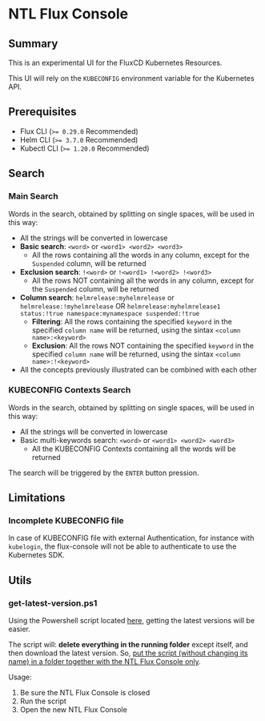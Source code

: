 # NTL Flux Console

## Summary

This is an experimental UI for the FluxCD Kubernetes Resources.

This UI will rely on the `KUBECONFIG` environment variable for the Kubernetes API.

## Prerequisites

- Flux CLI (`>= 0.29.0` Recommended)
- Helm CLI (`>= 3.7.0` Recommended)
- Kubectl CLI (`>= 1.20.0` Recommended)

## Search

### Main Search

Words in the search, obtained by splitting on single spaces, will be used in this way:

- All the strings will be converted in lowercase
- **Basic search**: `<word>` or `<word1> <word2> <word3>`
  - All the rows containing all the words in any column, except for the `Suspended` column, will be returned
- **Exclusion search**: `!<word>` or `!<word1> !<word2> !<word3>`
  - All the rows NOT containing all the words in any column, except for the `Suspended` column, will be returned
- **Column search**: `helmrelease:myhelmrelease` or `helmrelease:!myhelmrelease` OR `helmrelease:myhelmrelease1 status:!true namespace:mynamespace suspended:!true`
  - **Filtering**: All the rows containing the specified `keyword` in the specified `column name` will be returned, using the sintax `<column name>:<keyword>`
  - **Exclusion**: All the rows NOT containing the specified `keyword` in the specified `column name` will be returned, using the sintax `<column name>:!<keyword>`
- All the concepts previously illustrated can be combined with each other

### KUBECONFIG Contexts Search

Words in the search, obtained by splitting on single spaces, will be used in this way:

- All the strings will be converted in lowercase
- Basic multi-keywords search: `<word>` or `<word1> <word2> <word3>`
  - All the KUBECONFIG Contexts containing all the words will be returned

The search will be triggered by the `ENTER` button pression.

## Limitations

### Incomplete KUBECONFIG file

In case of KUBECONFIG file with external Authentication, for instance with `kubelogin`, the flux-console will not be able to authenticate to use the Kubernetes SDK.

## Utils

### get-latest-version.ps1

Using the Powershell script located [here](./utils/get-latest-version.ps1), getting the latest versions will be easier.

The script will: **delete everything in the running folder** except itself, and then download the latest version. So, <u>put the script (without changing its name) in a folder together with the NTL Flux Console only</u>.

Usage:
1. Be sure the NTL Flux Console is closed
2. Run the script
3. Open the new NTL Flux Console